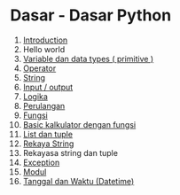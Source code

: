 # Dasar - Dasar Python
1. [Introduction](Introduction.py)
2. Hello world
3. [Variable dan data types ( primitive )](variable)
4. [Operator](operator)
5. [String](string_python.py)
6. [Input / output](input_output.py)
7. [Logika](operator/operator_logika.py)
8. [Perulangan](looping)
9. [Fungsi](fungsi)
10. [Basic kalkulator dengan fungsi](kalkulator_dengan_fungsi)
11. [List dan tuple](list_tuple)
12. [Rekaya String](manipulasi_string)
13. Rekayasa string dan tuple
14. [Exception](exception/exception.py)
15. [Modul](module)
16. [Tanggal dan Waktu (Datetime)](python_datetime)